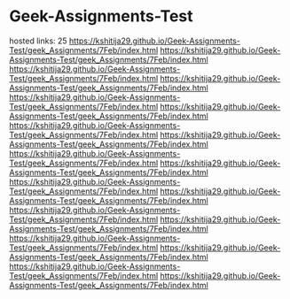# Geek-Assignments-Test
hosted links:
25
https://kshitija29.github.io/Geek-Assignments-Test/geek_Assignments/7Feb/index.html
https://kshitija29.github.io/Geek-Assignments-Test/geek_Assignments/7Feb/index.html
https://kshitija29.github.io/Geek-Assignments-Test/geek_Assignments/7Feb/index.html
https://kshitija29.github.io/Geek-Assignments-Test/geek_Assignments/7Feb/index.html
https://kshitija29.github.io/Geek-Assignments-Test/geek_Assignments/7Feb/index.html
https://kshitija29.github.io/Geek-Assignments-Test/geek_Assignments/7Feb/index.html
https://kshitija29.github.io/Geek-Assignments-Test/geek_Assignments/7Feb/index.html
https://kshitija29.github.io/Geek-Assignments-Test/geek_Assignments/7Feb/index.html
https://kshitija29.github.io/Geek-Assignments-Test/geek_Assignments/7Feb/index.html
https://kshitija29.github.io/Geek-Assignments-Test/geek_Assignments/7Feb/index.html
https://kshitija29.github.io/Geek-Assignments-Test/geek_Assignments/7Feb/index.html
https://kshitija29.github.io/Geek-Assignments-Test/geek_Assignments/7Feb/index.html
https://kshitija29.github.io/Geek-Assignments-Test/geek_Assignments/7Feb/index.html
https://kshitija29.github.io/Geek-Assignments-Test/geek_Assignments/7Feb/index.html
https://kshitija29.github.io/Geek-Assignments-Test/geek_Assignments/7Feb/index.html
https://kshitija29.github.io/Geek-Assignments-Test/geek_Assignments/7Feb/index.html
https://kshitija29.github.io/Geek-Assignments-Test/geek_Assignments/7Feb/index.html
https://kshitija29.github.io/Geek-Assignments-Test/geek_Assignments/7Feb/index.html

